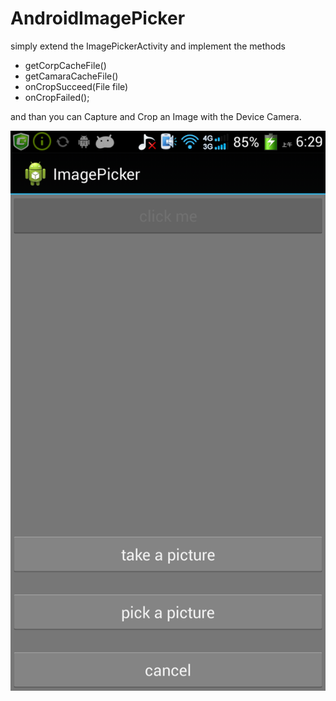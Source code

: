 AndroidImagePicker
==================


simply extend the ImagePickerActivity and implement the methods 

* getCorpCacheFile()
* getCamaraCacheFile()
* onCropSucceed(File file)
* onCropFailed();

and than you can Capture and Crop an Image with the Device Camera.


![alt tag](https://raw.githubusercontent.com/dustookk/find-me/master/web/pic.png)
